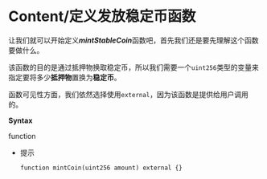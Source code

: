 # Content/定义发放稳定币函数

让我们就可以开始定义***mintStableCoin***函数吧，首先我们还是要先理解这个函数要做什么。

该函数的目的是通过抵押物换取稳定币，所以我们需要一个`uint256`类型的变量来指定要将多少**抵押物**置换为**稳定币**。

函数可见性方面，我们依然选择使用`external`，因为该函数是提供给用户调用的。

**Syntax**

function

- 提示
    
    ```solidity
    function mintCoin(uint256 amount) external {}
    ```
    
